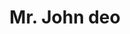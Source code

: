 ---
title: "Mr. John deo"
draft: false
description : "Lorem ipsum dolor sit amet, consectetur adipisicing elit, sed do eiusmod tempor incididunt ut."
image: "images/resource-3.png"
course: "Head Of Centers"
category: "leadership"
department: "Corporate Management"
designation: "CO-FOUNDER & PRESIDENT"
id: "member5"
order: 5
type: "team"
---
